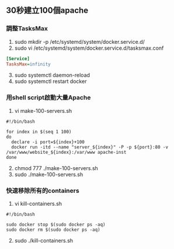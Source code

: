 ## 30秒建立100個apache

### 調整TasksMax

1. sudo mkdir -p /etc/systemd/system/docker.service.d/
2. sudo vi /etc/systemd/system/docker.service.d/tasksmax.conf
  
  ```ini
  [Service]
  TasksMax=infinity
  ```

3. sudo systemctl daemon-reload
4. sudo systemctl restart docker

### 用shell script啟動大量Apache

1. vi make-100-servers.sh

  ```shell
  #!/bin/bash

  for index in $(seq 1 100)
  do
    declare -i port=${index}+100
    docker run -itd --name "server_${index}" -P -p ${port}:80 -v /var/www/website_${index}:/var/www apache-inst
  done
  ```
  
2. chmod 777 ./make-100-servers.sh
3. sudo ./make-100-servers.sh

### 快速移除所有的containers 

1. vi kill-containers.sh

  ``` shell 
  #!/bin/bash

  sudo docker stop $(sudo docker ps -aq)
  sudo docker rm $(sudo docker ps -aq)
  ```

2. sudo ./kill-containers.sh
